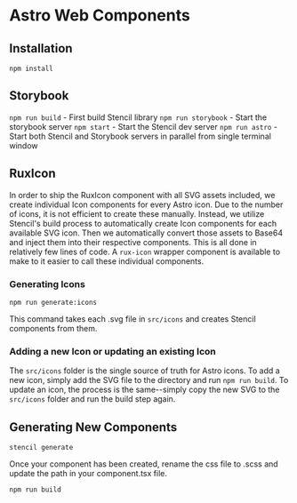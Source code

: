 # Astro Web Components

## Installation

`npm install`

## Storybook

`npm run build` - First build Stencil library
`npm run storybook` - Start the storybook server
`npm start` - Start the Stencil dev server
`npm run astro` - Start both Stencil and Storybook servers in parallel from single terminal window

## RuxIcon

In order to ship the RuxIcon component with all SVG assets included, we create individual Icon components for every Astro icon. Due to the number of icons, it is not efficient to create these manually. Instead, we utilize Stencil's build process to automatically create Icon components for each available SVG icon. Then we automatically convert those assets to Base64 and inject them into their respective components. This is all done in relatively few lines of code. A `rux-icon` wrapper component is available to make to it easier to call these individual components.

### Generating Icons

`npm run generate:icons`

This command takes each .svg file in `src/icons` and creates Stencil components from them. 

### Adding a new Icon or updating an existing Icon

The `src/icons` folder is the single source of truth for Astro icons. To add a new icon, simply add the SVG file to the directory and run `npm run build`. To update an icon, the process is the same--simply copy the new SVG to the `src/icons` folder and run the build step again.
## Generating New Components

`stencil generate`

Once your component has been created, rename the css file to .scss and update the path in your component.tsx file.

`npm run build`
